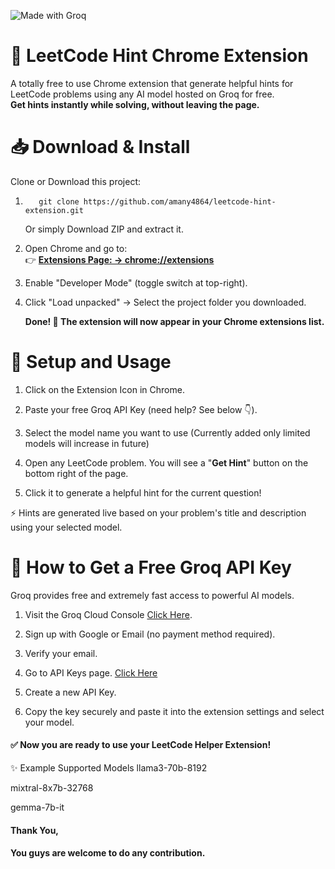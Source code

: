 ![Made with Groq](https://img.shields.io/badge/Made%20with-Groq-orange)



# 🚀 LeetCode Hint Chrome Extension
A totally free to use Chrome extension that generate helpful hints for LeetCode problems using any AI model hosted on Groq for free.<br>
**Get hints instantly while solving, without leaving the page.**

# 📥 Download & Install
Clone or Download this project: <br>
1.        git clone https://github.com/amany4864/leetcode-hint-extension.git
    Or simply Download ZIP and extract it.

2. Open Chrome and go to:<br>
👉  **[Extensions Page: -> chrome://extensions](chrome://extensions)**

3. Enable "Developer Mode" (toggle switch at top-right).

4. Click "Load unpacked" → Select the project folder you downloaded.

	**Done! 🎉 The extension will now appear in your Chrome extensions list.**

# 🔧 Setup and Usage
1. Click on the Extension Icon in Chrome.

2. Paste your free Groq API Key (need help? See below 👇).

3. Select the model name you want to use
(Currently added only limited models will increase in future)

4. Open any LeetCode problem. You will see a "**Get Hint**" button on the bottom right of the page.
 
5. Click it to generate a helpful hint for the current question!

⚡ Hints are generated live based on your problem's title and description using your selected model.

# 🔑 How to Get a Free Groq API Key
Groq provides free and extremely fast access to powerful AI models.

1. Visit the Groq Cloud Console [Click Here](https://console.groq.com/playground "Click here").

2. Sign up with Google or Email (no payment method required).

3. Verify your email.

4. Go to API Keys page. [Click Here](https://console.groq.com/keys "Click Here")

5. Create a new API Key.

6. Copy the key securely and paste it into the extension settings and select your model.

#### ✅ Now you are ready to use your LeetCode Helper Extension!

✨ Example Supported Models
llama3-70b-8192

mixtral-8x7b-32768

gemma-7b-it

#### Thank You, 
#### You guys are welcome to do any contribution.
